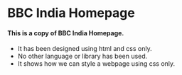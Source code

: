 # BBC India Homepage

#### This is a copy of BBC India Homepage.
- It has been designed using html and css only.
- No other language or library has been used.
- It shows how we can style a webpage using css only.